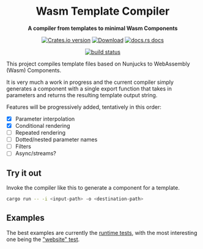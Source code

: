 <div align="center">
  <h1>Wasm Template Compiler</h1>

  <p>
    <strong>A compiler from templates to minimal Wasm Components</strong>
  </p>

  <p>
    <a href="https://crates.io/crates/template-compiler"><img src="https://img.shields.io/crates/v/template-compiler.svg?style=flat-square" alt="Crates.io version" /></a>
    <a href="https://crates.io/crates/template-compiler"><img src="https://img.shields.io/crates/d/template-compiler.svg?style=flat-square" alt="Download" /></a>
    <a href="https://docs.rs/claw-cli"><img src="https://img.shields.io/badge/docs-latest-blue.svg?style=flat-square" alt="docs.rs docs" /></a>
  </p>

  <p>
    <a href="https://techforpalestine.org/learn-more"><img src="https://badge.techforpalestine.org/default" alt="build status" /></a>
  </p>
</div>

This project compiles template files based on Nunjucks to WebAssembly (Wasm) Components.

It is very much a work in progress and the current compiler simply generates a component
with a single export function that takes in parameters and returns the resulting template output string.

Features will be progressively added, tentatively in this order:

- [x] Parameter interpolation
- [x] Conditional rendering
- [ ] Repeated rendering
- [ ] Dotted/nested parameter names
- [ ] Filters
- [ ] Async/streams?

## Try it out

Invoke the compiler like this to generate a component for a template.

```sh
cargo run -- -i <input-path> -o <destination-path>
```

## Examples

The best examples are currently the [runtime tests](https://github.com/esoterra/template-compiler/tree/main/tests),
with the most interesting one being the ["website" test](https://github.com/esoterra/template-compiler/blob/main/tests/website.rs).
